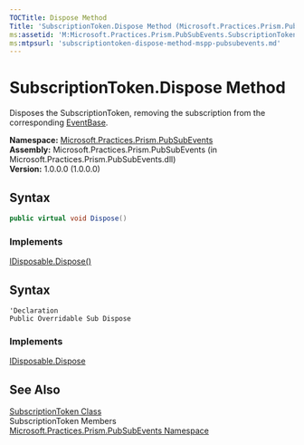 ```yaml
---
TOCTitle: Dispose Method
Title: 'SubscriptionToken.Dispose Method (Microsoft.Practices.Prism.PubSubEvents)'
ms:assetid: 'M:Microsoft.Practices.Prism.PubSubEvents.SubscriptionToken.Dispose'
ms:mtpsurl: 'subscriptiontoken-dispose-method-mspp-pubsubevents.md'
---
```


# SubscriptionToken.Dispose Method

Disposes the SubscriptionToken, removing the subscription from the corresponding [EventBase](/patterns-practices/reference/eventbase-class-mspp-pubsubevents).

**Namespace:** [Microsoft.Practices.Prism.PubSubEvents](/patterns-practices/reference/mspp-pubsubevents-namespace)  
**Assembly:** Microsoft.Practices.Prism.PubSubEvents (in Microsoft.Practices.Prism.PubSubEvents.dll)  
**Version:** 1.0.0.0 (1.0.0.0)

## Syntax

```C#
public virtual void Dispose()
```
### Implements

[IDisposable.Dispose()](http://msdn.microsoft.com/en-us/library/es4s3w1d)

## Syntax

```VB
'Declaration
Public Overridable Sub Dispose
```

### Implements

[IDisposable.Dispose](http://msdn.microsoft.com/en-us/library/es4s3w1d)

## See Also

[SubscriptionToken Class](/patterns-practices/reference/subscriptiontoken-class-mspp-pubsubevents)  
SubscriptionToken Members  
[Microsoft.Practices.Prism.PubSubEvents Namespace](/patterns-practices/reference/mspp-pubsubevents-namespace)  